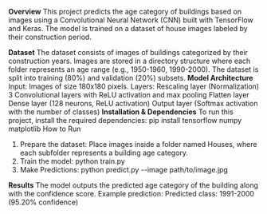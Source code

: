 **Overview**
This project predicts the age category of buildings based on images using a Convolutional Neural Network (CNN) built with TensorFlow and Keras. The model is trained on a dataset of house images labeled by their construction period.

**Dataset**
The dataset consists of images of buildings categorized by their construction years.
Images are stored in a directory structure where each folder represents an age range (e.g., 1950-1960, 1990-2000).
The dataset is split into training (80%) and validation (20%) subsets.
**Model Architecture**
Input: Images of size 180x180 pixels.
Layers:
Rescaling layer (Normalization)
3 Convolutional layers with ReLU activation and max pooling
Flatten layer
Dense layer (128 neurons, ReLU activation)
Output layer (Softmax activation with the number of classes)
**Installation & Dependencies**
To run this project, install the required dependencies:
pip install tensorflow numpy matplotlib
How to Run
1. Prepare the dataset: Place images inside a folder named Houses, where each subfolder represents a building age category.
2. Train the model:
python train.py
3. Make Predictions:
python predict.py --image path/to/image.jpg

**Results**
The model outputs the predicted age category of the building along with the confidence score.
Example prediction:
Predicted class: 1991-2000 (95.20% confidence)
